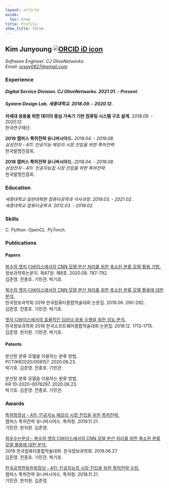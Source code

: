 ```yaml
---
layout: article
aside:
  toc: true
title: Profile
show_title: false
---
```


## Kim Junyoung <a href="https://orcid.org/0000-0002-9007-7145" target='_blank' style="vertical-align:top;"><img src="https://orcid.org/sites/default/files/images/orcid_16x16.png" alt="ORCID iD icon"></a> 

*Software Engineer. CJ OliveNetworks.*<br />
*Email: <a href="mailto:orsay0827@gmail.com">orsay0827@gmail.com</a>*

### Experience

#### *Digital Service Division. CJ OliveNetworks. 2021.01. - Present.*
#### *System Design Lab. 세종대학교. 2018.09. - 2020.12.*

**차세대 응용을 위한 데이터 중심 가속기 기반 컴퓨팅 시스템 구조 설계.** *2018.09. - 2020.12.*<br />
한국연구재단.

**2019 캠퍼스 특허전략 유니버시아드.** *2019.04. - 2019.08.*<br />
*삼성전자 - A11: 인공지능 메모리 시장 진입을 위한 특허전략.*<br />
한국발명진흥회.

**2018 캠퍼스 특허전략 유니버시아드.** *2018.04. - 2018.08.*<br />
*삼성전자 - A11: 인공지능칩 시장 진입을 위한 특허전략.*<br />
한국발명진흥회.

### Education

*세종대학교 일반대학원 컴퓨터공학과 석사과정. 2019.03. - 2021.02.*<br />
*세종대학교 컴퓨터공학과. 2012.03. - 2019.02.*<br />

### Skills

*C. Python. OpenCL. PyTorch.*

### Publications

#### Papers

<a href="https://doi.org/10.5626/JOK.2020.47.8.787" target='_blank'>복수의 엣지 디바이스에서의 CNN 모델 분산 처리를 위한 축소된 분류 모델 활용 기법.</a><br />
정보과학회논문지. 제47권. 제8호. 2020.08. 787-792.<br />
김준영. 전종호. 기민관. 박기호.

<a href="http://www.dbpia.co.kr/journal/articleDetail?nodeId=NODE08763159" target='_blank'>복수의 엣지 디바이스에서의 CNN 모델 분산 처리를 위한 축소된 분류 모델 활용에 대한 분석.</a><br />
한국정보과학회 2019 한국컴퓨터종합학술대회 논문집. 2019.06. 290-292.<br />
김준영. 전종호. 기민관. 박기호.

<a href="http://www.dbpia.co.kr/journal/articleDetail?nodeId=NODE07614068" target='_blank'>엣지 디바이스에서의 효율적인 딥러닝 응용 수행을 위한 성능 분석.</a><br />
한국정보과학회 2018 한국소프트웨어종합학술대회 논문집. 2018.12. 1713-1715.<br />
김준영. 한치원. 기민관. 박기호.

#### Patents

<a>분산된 분류 모델을 이용하는 분류 방법.</a><br />
PCT/KR2020/008157. 2020.06.23.<br />
박기호. 김준영. 전종호. 기민관.

<a>분산된 분류 모델을 이용하는 분류 방법.</a><br />
KR 10-2020-0076297. 2020.06.23.<br />
박기호. 김준영. 전종호. 기민관.

### Awards

<a href="https://www.kipa.org/cpu/4_u2019.jsp" target='_blank'>특허청장상 - A11: 인공지능 메모리 시장 진입을 위한 특허전략.</a><br />
캠퍼스 특허전략 유니버시아드. 특허청. 2019.11.21.<br />
기민관. 한치원. 김준영.

<a href="http://kiise.or.kr/conference/kcc/2019/" target='_blank'>최우수논문상 - 복수의 엣지 디바이스에서의 CNN 모델 분산 처리를 위한 축소된 분류 모델 활용에 대한 분석.</a><br />
2019 한국컴퓨터종합학술대회. 한국정보과학회. 2019.06.27.<br />
김준영. 전종호. 기민관. 박기호.

<a href="https://www.kipa.org/cpu/4_u2018.jsp" target='_blank'>한국공학한림원회장상 - A11: 인공지능칩 시장 진입을 위한 특허전략 수립.</a><br />
캠퍼스 특허전략 유니버시아드. 특허청. 2018.11.21.<br />
기민관. 한치원. 김준영.